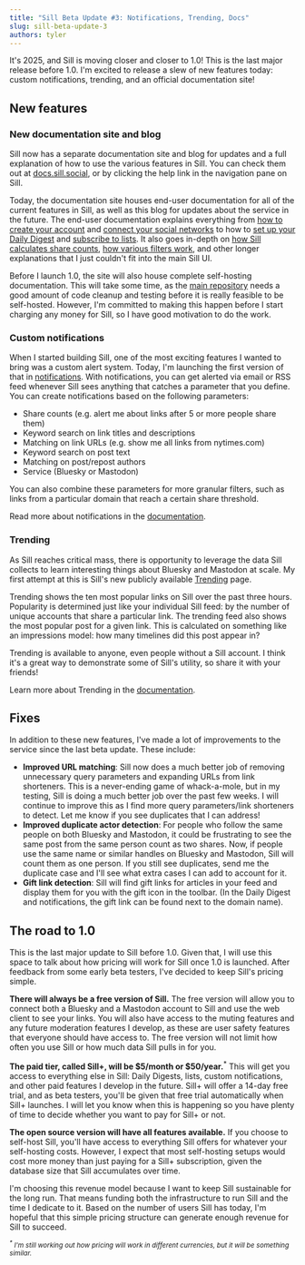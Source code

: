 ```yaml
---
title: "Sill Beta Update #3: Notifications, Trending, Docs"
slug: sill-beta-update-3
authors: tyler
---
```

It's 2025, and Sill is moving closer and closer to 1.0! This is the last major release before 1.0. I'm excited to release a slew of new features today: custom notifications, trending, and an official documentation site!

<!-- truncate -->

## New features

### New documentation site and blog

Sill now has a separate documentation site and blog for updates and a full explanation of how to use the various features in Sill. You can check them out at [docs.sill.social](https://docs.sill.social), or by clicking the help link in the navigation pane on Sill. 

Today, the documentation site houses end-user documentation for all of the current features in Sill, as well as this blog for updates about the service in the future. The end-user documentation explains everything from [how to create your account](/docs/setting-up-sill/signing-up-for-sill) and [connect your social networks](/docs/setting-up-sill/connecting-accounts) to how to [set up your Daily Digest](/docs/sill-plus/daily-digest) and [subscribe to lists](/docs/sill-plus/lists). It also goes in-depth on [how Sill calculates share counts](/docs/how-sill-works), [how various filters work](/docs/using-sill/links), and other longer explanations that I just couldn't fit into the main Sill UI.

Before I launch 1.0, the site will also house complete self-hosting documentation. This will take some time, as the [main repository](https://github.com/TylerFisher/sill) needs a good amount of code cleanup and testing before it is really feasible to be self-hosted. However, I'm committed to making this happen before I start charging any money for Sill, so I have good motivation to do the work.

### Custom notifications

When I started building Sill, one of the most exciting features I wanted to bring was a custom alert system. Today, I'm launching the first version of that in [notifications](https://sill.social/notifications). With notifications, you can get alerted via email or RSS feed whenever Sill sees anything that catches a parameter that you define. You can create notifications based on the following parameters:

- Share counts (e.g. alert me about links after 5 or more people share them)
- Keyword search on link titles and descriptions
- Matching on link URLs (e.g. show me all links from nytimes.com)
- Keyword search on post text
- Matching on post/repost authors
- Service (Bluesky or Mastodon)

You can also combine these parameters for more granular filters, such as links from a particular domain that reach a certain share threshold.

Read more about notifications in the [documentation](/docs/sill-plus/notifications).

### Trending

As Sill reaches critical mass, there is opportunity to leverage the data Sill collects to learn interesting things about Bluesky and Mastodon at scale. My first attempt at this is Sill's new publicly available [Trending](https://sill.social/links/trending) page.

Trending shows the ten most popular links on Sill over the past three hours. Popularity is determined just like your individual Sill feed: by the number of unique accounts that share a particular link. The trending feed also shows the most popular post for a given link. This is calculated on something like an impressions model: how many timelines did this post appear in?

Trending is available to anyone, even people without a Sill account. I think it's a great way to demonstrate some of Sill's utility, so share it with your friends!

Learn more about Trending in the [documentation](/docs/using-sill/trending).

## Fixes

In addition to these new features, I've made a lot of improvements to the service since the last beta update. These include:

- **Improved URL matching**: Sill now does a much better job of removing unnecessary query parameters and expanding URLs from link shorteners. This is a never-ending game of whack-a-mole, but in my testing, Sill is doing a much better job over the past few weeks. I will continue to improve this as I find more query parameters/link shorteners to detect. Let me know if you see duplicates that I can address!
- **Improved duplicate actor detection**: For people who follow the same people on both Bluesky and Mastodon, it could be frustrating to see the same post from the same person count as two shares. Now, if people use the same name or similar handles on Bluesky and Mastodon, Sill will count them as one person. If you still see duplicates, send me the duplicate case and I'll see what extra cases I can add to account for it.
- **Gift link detection**: Sill will find gift links for articles in your feed and display them for you with the gift icon in the toolbar. (In the Daily Digest and notifications, the gift link can be found next to the domain name).

## The road to 1.0

This is the last major update to Sill before 1.0.  Given that, I will use this space to talk about how pricing will work for Sill once 1.0 is launched. After feedback from some early beta testers, I've decided to keep Sill's pricing simple.

**There will always be a free version of Sill.** The free version will allow you to connect both a Bluesky and a Mastodon account to Sill and use the web client to see your links. You will also have access to the muting features and any future moderation features I develop, as these are user safety features that everyone should have access to. The free version will not limit how often you use Sill or how much data Sill pulls in for you.

**The paid tier, called Sill+, will be $5/month or $50/year.**<sup>*</sup> This will get you access to everything else in Sill: Daily Digests, lists, custom notifications, and other paid features I develop in the future. Sill+ will offer a 14-day free trial, and as beta testers, you'll be given that free trial automatically when Sill+ launches. I will let you know when this is happening so you have plenty of time to decide whether you want to pay for Sill+ or not.

**The open source version will have all features available.** If you choose to self-host Sill, you'll have access to everything Sill offers for whatever your self-hosting costs. However, I expect that most self-hosting setups would cost more money than just paying for a Sill+ subscription, given the database size that Sill accumulates over time.

I'm choosing this revenue model because I want to keep Sill sustainable for the long run. That means funding both the infrastructure to run Sill and the time I dedicate to it. Based on the number of users Sill has today, I'm hopeful that this simple pricing structure can generate enough revenue for Sill to succeed. 

<small>*<sup>\*</sup> I'm still working out how pricing will work in different currencies, but it will be something similar.*</small>